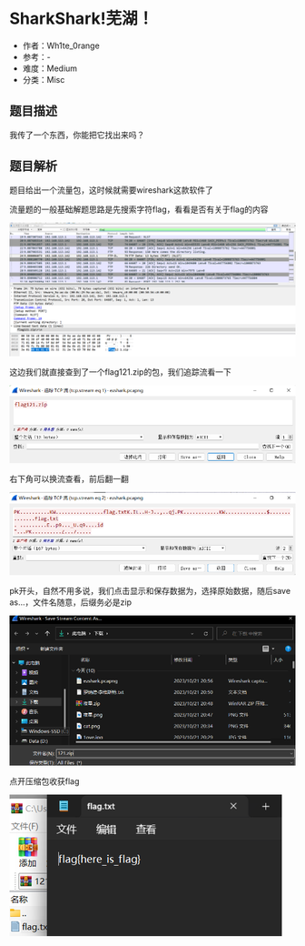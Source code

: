 # SharkShark!芜湖！

- 作者：Wh1te_0range
- 参考：-
- 难度：Medium
- 分类：Misc

## 题目描述

我传了一个东西，你能把它找出来吗？

## 题目解析

题目给出一个流量包，这时候就需要wireshark这款软件了

流量题的一般基础解题思路是先搜索字符flag，看看是否有关于flag的内容

![image-20231021205857111](writeup/images/image-20231021205857111.png)

这边我们就直接查到了一个flag121.zip的包，我们追踪流看一下

![image-20231021210017166](writeup/images/image-20231021210017166.png)

右下角可以换流查看，前后翻一翻

![](writeup/images/image-20231021210056578.png)

pk开头，自然不用多说，我们点击显示和保存数据为，选择原始数据，随后save as...，文件名随意，后缀务必是zip

![](writeup/images/image-20231021210235789.png)

点开压缩包收获flag

![](writeup/images/image-20231021210314382.png)
